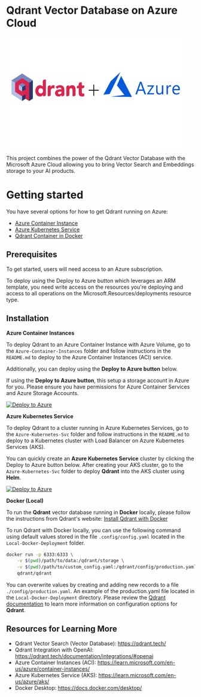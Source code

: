 # Qdrant Vector Database on Azure Cloud

<img src="./img/qdrant-plus-azure.png" width="480" height="300" />

This project combines the power of the Qdrant Vector Database with the Microsoft Azure Cloud
allowing you to bring Vector Search and Embeddings storage to your AI products. 

# Getting started
You have several options for how to get Qdrant running on Azure:
- [Azure Container Instance](Azure-Container-Instances/README.md)
- [Azure Kubernetes Service](Azure-Kubernetes-svc/README.md)
- [Qdrant Container in Docker](Local-Docker-Deployment/README.md)

## Prerequisites

To get started, users will need access to an Azure subscription.

To deploy using the Deploy to Azure button which leverages an ARM template, you need write access on the resources you're deploying and access to all operations on the Microsoft.Resources/deployments resource type.

## Installation

**Azure Container Instances**

To deploy Qdrant to an Azure Container Instance with Azure Volume, go to the `Azure-Container-Instances` folder and follow instructions in the `README.md` to deploy to the Azure Container Instances (ACI) service.

Additionally, you can deploy using the **Deploy to Azure button** below. 

If using the **Deploy to Azure button**, this setup a storage account in Azure for you. Please ensure you have permissions for Azure Container Services and Azure Storage Accounts.

[![Deploy to Azure](https://aka.ms/deploytoazurebutton)](https://portal.azure.com/#create/Microsoft.Template/uri/https%3A%2F%2Fraw.githubusercontent.com%2FAzure-Samples%2Fqdrant-azure%2Fmain%2FAzure-Container-Instances%2FARM-templates%2Fqdrant-deploy-aci-withstorage.json)

**Azure Kubernetes Service**

To deploy Qdrant to a cluster running in Azure Kubernetes Services, go to the `Azure-Kubernetes-Svc` folder and follow instructions in the `README.md` to deploy to a Kubernetes cluster with Load Balancer on Azure Kubernetes Services (AKS). 

You can quickly create an **Azure Kubernetes Service** cluster by clicking the Deploy to Azure button below. After creating your AKS cluster, go to the `Azure-Kubernetes-Svc` folder to deploy **Qdrant** into the AKS cluster using **Helm**.

[![Deploy to Azure](https://aka.ms/deploytoazurebutton)](https://portal.azure.com/#create/Microsoft.Template/uri/https%3A%2F%2Fraw.githubusercontent.com%2FAzure-Samples%2Fqdrant-azure%2Fmain%2FAzure-Kubernetes-Svc%2Faks-arm-deploy.json)


**Docker (Local)**

To run the **Qdrant** vector database running in **Docker** locally, please follow the instructions from Qdrant's website: 
[Install Qdrant with Docker](https://qdrant.tech/documentation/install/#with-docker)

To run Qdrant with Docker locally, you can use the following command using  default values stored in the file `.config/config.yaml` located in the `Local-Docker-Deployment` folder. 

```bash
docker run -p 6333:6333 \
    -v $(pwd)/path/to/data:/qdrant/storage \
    -v $(pwd)/path/to/custom_config.yaml:/qdrant/config/production.yaml \
    qdrant/qdrant
```
You can overwrite values by creating and adding new records to a file `./config/production.yaml`. An example of the production.yaml file located in the `Local-Docker-Deployment` directory. Please review the [Qdrant documentation](https://qdrant.tech/documentation/install/#configuration) to learn more information on configuration options for **Qdrant**.

## Resources for Learning More
- Qdrant Vector Search (Vector Database): https://qdrant.tech/
- Qdrant Integration with OpenAI: https://qdrant.tech/documentation/integrations/#openai
- Azure Container Instances (ACI): https://learn.microsoft.com/en-us/azure/container-instances/
- Azure Kubernetes Service (AKS): https://learn.microsoft.com/en-us/azure/aks/
- Docker Desktop: https://docs.docker.com/desktop/ 
